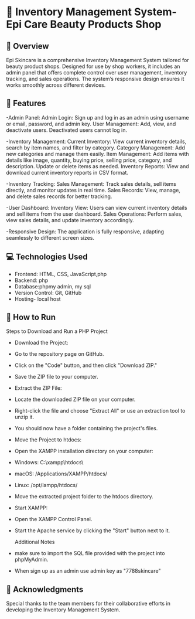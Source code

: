 # 💄 Inventory Management System-Epi Care Beauty Products Shop

## 📝 Overview

Epi Skincare is a comprehensive Inventory Management System tailored for beauty product shops. Designed for use by shop workers, it includes an admin panel that offers complete control over user management, inventory tracking, and sales operations. The system’s responsive design ensures it works smoothly across different devices.

## 🚀 Features

-Admin Panel:
 Admin Login: Sign up and log in as an admin using username or email, password, and admin key.
 User Management: Add, view, and deactivate users. Deactivated users cannot log in.

-Inventory Management:
 Current Inventory: View current inventory details, search by item names, and filter by category.
 Category Management: Add new categories and manage them easily.
 Item Management: Add items with details like image, quantity, buying price, selling price, category, and description. Update or delete items as needed.
 Inventory Reports: View and download current inventory reports in CSV format.

-Inventory Tracking:
 Sales Management: Track sales details, sell items directly, and monitor updates in real time.
 Sales Records: View, manage, and delete sales records for better tracking.

-User Dashboard:
 Inventory View: Users can view current inventory details and sell items from the user dashboard.
 Sales Operations: Perform sales, view sales details, and update inventory accordingly.

-Responsive Design:
 The application is fully responsive, adapting seamlessly to different screen sizes.

## 💻 Technologies Used

- Frontend: HTML, CSS, JavaScript,php
- Backend: php
- Database:phpmy admin, my sql
- Version Control: Git, GitHub
- Hosting- local host

 ## 🤝 How to Run

Steps to Download and Run a PHP Project
 - Download the Project:

 - Go to the repository page on GitHub.
 - Click on the "Code" button, and then click "Download ZIP."
 - Save the ZIP file to your computer.
 - Extract the ZIP File:

 - Locate the downloaded ZIP file on your computer.
 - Right-click the file and choose "Extract All" or use an extraction tool to unzip it.
 - You should now have a folder containing the project's files.
 - Move the Project to htdocs:

 - Open the XAMPP installation directory on your computer:
 - Windows: C:\xampp\htdocs\
 - macOS: /Applications/XAMPP/htdocs/
 - Linux: /opt/lampp/htdocs/
 - Move the extracted project folder to the htdocs directory.
 - Start XAMPP:

 - Open the XAMPP Control Panel.
 - Start the Apache service by clicking the "Start" button next to it.

   Additional Notes
 - make sure to import the SQL file provided with the project into phpMyAdmin.
 - When sign up as an admin use admin key as "7788skincare"

## 🙏 Acknowledgments

Special thanks to the team members for their collaborative efforts in developing the Inventory Management System.


 
